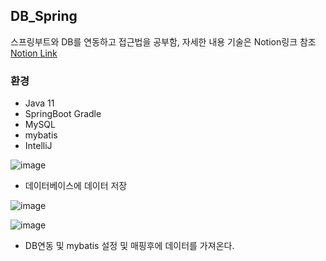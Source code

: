 ## DB_Spring
스프링부트와 DB를 연동하고 접근법을 공부함, 자세한 내용 기술은 Notion링크 참조 <br>
[Notion Link](https://truth-scallop-0eb.notion.site/Spring-Boot-MyBatis-cdb1221cc6264be8934cf06522a0b3e5)

### 환경

- Java 11
- SpringBoot Gradle
- MySQL
- mybatis
- IntelliJ

![image](https://user-images.githubusercontent.com/75191916/183292125-25fd22cd-0b53-4f30-8738-d76f696b947a.png)

- 데이터베이스에 데이터 저장

![image](https://user-images.githubusercontent.com/75191916/183292144-2255f88a-6aba-4ca7-b468-f55fa6caa31c.png)


![image](https://user-images.githubusercontent.com/75191916/183292158-4a472ae2-b4ef-487a-a91e-2bbf8d20ce4d.png)

- DB연동 및 mybatis 설정 및 매핑후에 데이터를 가져온다.


